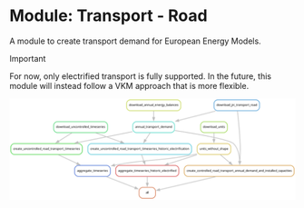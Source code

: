 # Module: Transport - Road

A module to create transport demand for European Energy Models.

>[!IMPORTANT]
>For now, only electrified transport is fully supported.
>In the future, this module will instead follow a VKM approach that is more flexible.

![dag](rulegraph.png)
